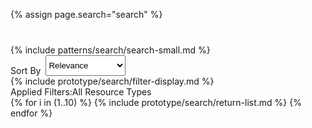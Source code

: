 {% assign page.search="search" %}

<div class="search-functions-group grid-container">
  <div class="grid-row grid-gap-lg" style="margin-top: 2rem;">
    <div class="search-searchbar desktop:grid-col-8" style="padding-top: 0.5rem;">
      {% include patterns/search/search-small.md %}
    </div>
    <div class="search-sort desktop:grid-col-4">
      <div class="usa-combo-box" style="display: inline-flex;"><span class="text-bold" style="padding-right: 0.5rem; padding-top: 1rem;">Sort By</span>
      <select class="usa-select" style="width: 8rem;" name="view" id="view">
        <option value="Relevance">Relevance</option>
        <option value="Latest Published">Latest Published</option>
        <option value="A-Z">A-Z</option>
      </select>
    </div>
    </div>
  </div>
  {% include prototype/search/filter-display.md %}
  <div class="applied-filters">
    <span class="text-bold">Applied Filters:</span><span class="usa-tag">All Resource Types <i class="fa-kit fa-close"></i></span>
  </div>
  <div class="return-list">
    {% for i in (1..10) %}
    {% include prototype/search/return-list.md %}
    {% endfor %}
  </div>
</div>
